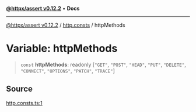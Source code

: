 [**@httpx/assert v0.12.2**](../../README.md) • **Docs**

***

[@httpx/assert v0.12.2](../../README.md) / [http.consts](../README.md) / httpMethods

# Variable: httpMethods

> `const` **httpMethods**: readonly [`"GET"`, `"POST"`, `"HEAD"`, `"PUT"`, `"DELETE"`, `"CONNECT"`, `"OPTIONS"`, `"PATCH"`, `"TRACE"`]

## Source

[http.consts.ts:1](https://github.com/belgattitude/httpx/blob/736f60a5e7cab55c1cdb451c3a30a47ad2eca5ed/packages/assert/src/http.consts.ts#L1)
